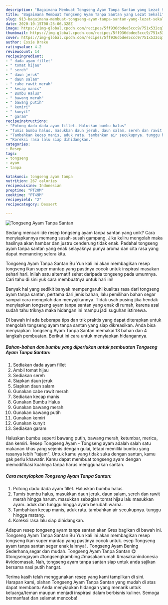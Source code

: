 ```yaml
---
description: "Bagaimana Membuat Tongseng Ayam Tanpa Santan yang Lezat Sekali"
title: "Bagaimana Membuat Tongseng Ayam Tanpa Santan yang Lezat Sekali"
slug: 913-bagaimana-membuat-tongseng-ayam-tanpa-santan-yang-lezat-sekali
date: 2020-10-15T00:25:06.328Z
image: https://img-global.cpcdn.com/recipes/5ff936dbdee5ccc9/751x532cq70/tongseng-ayam-tanpa-santan-foto-resep-utama.jpg
thumbnail: https://img-global.cpcdn.com/recipes/5ff936dbdee5ccc9/751x532cq70/tongseng-ayam-tanpa-santan-foto-resep-utama.jpg
cover: https://img-global.cpcdn.com/recipes/5ff936dbdee5ccc9/751x532cq70/tongseng-ayam-tanpa-santan-foto-resep-utama.jpg
author: Essie Drake
ratingvalue: 4.2
reviewcount: 14
recipeingredient:
- " dada ayam fillet"
- " tomat hijau"
- " sereh"
- " daun jeruk"
- " daun salam"
- " cabe rawit merah"
- " kecap manis"
- " Bumbu Halus"
- " bawang merah"
- " bawang putih"
- " kemiri"
- " kunyit"
- " garam"
recipeinstructions:
- "Potong dadu dada ayam fillet. Haluskan bumbu halus"
- "Tumis bumbu halus, masukkan daun jeruk, daun salam, sereh dan rawit merah hingga harum. masukkan sebagian tomat hijau lalu masukkan ayam. aduk dan tunggu hingga ayam berubah warna."
- "Tambahkan kecap manis, aduk rata. tambahkan air secukupnya. tunggu hingga matang."
- "Koreksi rasa lalu siap dihidangkan."
categories:
- Resep
tags:
- tongseng
- ayam
- tanpa

katakunci: tongseng ayam tanpa 
nutrition: 267 calories
recipecuisine: Indonesian
preptime: "PT20M"
cooktime: "PT49M"
recipeyield: "2"
recipecategory: Dessert

---
```



![Tongseng Ayam Tanpa Santan](https://img-global.cpcdn.com/recipes/5ff936dbdee5ccc9/751x532cq70/tongseng-ayam-tanpa-santan-foto-resep-utama.jpg)

Sedang mencari ide resep tongseng ayam tanpa santan yang unik? Cara menyiapkannya memang susah-susah gampang. Jika keliru mengolah maka hasilnya akan hambar dan justru cenderung tidak enak. Padahal tongseng ayam tanpa santan yang enak selayaknya punya aroma dan cita rasa yang dapat memancing selera kita.

Tongseng Ayam Tanpa Santan Bu Yun kali ini akan membagikan resep tongseng ikan super mantap yang pastinya cocok untuk inspirasi masakan sehari hari. Inilah satu alternatif sehat daripada tongseng pada umumnya. Cari tahu di sini yuk cara membuatnya untuk hari ini!

Banyak hal yang sedikit banyak mempengaruhi kualitas rasa dari tongseng ayam tanpa santan, pertama dari jenis bahan, lalu pemilihan bahan segar sampai cara mengolah dan menyajikannya. Tidak usah pusing jika hendak menyiapkan tongseng ayam tanpa santan yang enak di rumah, karena asal sudah tahu triknya maka hidangan ini mampu jadi suguhan istimewa.


Di bawah ini ada beberapa tips dan trik praktis yang dapat diterapkan untuk mengolah tongseng ayam tanpa santan yang siap dikreasikan. Anda bisa menyiapkan Tongseng Ayam Tanpa Santan memakai 13 bahan dan 4 langkah pembuatan. Berikut ini cara untuk menyiapkan hidangannya.

<!--inarticleads1-->

##### Bahan-bahan dan bumbu yang diperlukan untuk pembuatan Tongseng Ayam Tanpa Santan:

1. Sediakan  dada ayam fillet
1. Ambil  tomat hijau
1. Sediakan  sereh
1. Siapkan  daun jeruk
1. Siapkan  daun salam
1. Gunakan  cabe rawit merah
1. Sediakan  kecap manis
1. Gunakan  Bumbu Halus
1. Gunakan  bawang merah
1. Gunakan  bawang putih
1. Gunakan  kemiri
1. Gunakan  kunyit
1. Sediakan  garam


Haluskan bumbu seperti bawang putih, bawang merah, ketumbar, merica, dan kemiri. Resep Tongseng Ayam - Tongseng ayam adalah salah satu makanan khas yang sejenis dengan gulai, tetapi memiliki bumbu yang rasanya lebih &#34;tajam&#34;. Untuk kamu yang tidak suka dengan santan, kamu gak perlu khawatir. Kamu dapat membuat tongseng ayam dengan memodifikasi kuahnya tanpa harus menggunakan santan. 

<!--inarticleads2-->

##### Cara menyiapkan Tongseng Ayam Tanpa Santan:

1. Potong dadu dada ayam fillet. Haluskan bumbu halus
1. Tumis bumbu halus, masukkan daun jeruk, daun salam, sereh dan rawit merah hingga harum. masukkan sebagian tomat hijau lalu masukkan ayam. aduk dan tunggu hingga ayam berubah warna.
1. Tambahkan kecap manis, aduk rata. tambahkan air secukupnya. tunggu hingga matang.
1. Koreksi rasa lalu siap dihidangkan.


Adapun resep tongseng ayam tanpa santan akan Gres bagikan di bawah ini. Tongseng Ayam Tanpa Santan Bu Yun kali ini akan membagikan resep tongseng ikan super mantap yang pastinya cocok untuk. esep Tongseng ayam tanpa santan seger enak lainnya! . Tongseng Ayam Bening Sederhana,segar dan mudah. Tongseng Ayam Tanpa Santan 😋 #tongsengayam #tongsengkambing #masakanrumah #masakanindonesia #videomasak. Nah, tongseng ayam tanpa santan siap untuk anda sajikan bersama nasi putih hangat. 

Terima kasih telah menggunakan resep yang kami tampilkan di sini. Harapan kami, olahan Tongseng Ayam Tanpa Santan yang mudah di atas dapat membantu Anda menyiapkan hidangan yang menarik untuk keluarga/teman maupun menjadi inspirasi dalam berbisnis kuliner. Semoga bermanfaat dan selamat mencoba!
